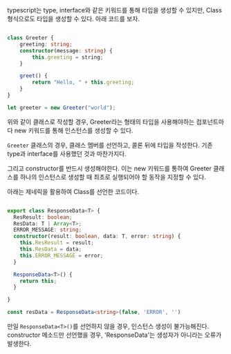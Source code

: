 
typescript는 type, interface와 같은 키워드를 통해 타입을 생성할 수 있지만, Class 형식으로도 타입을 생성할 수 있다. 아래 코드를 보자.

```typescript

class Greeter {
	greeting: string;
	constructor(message: string) {
		this.greeting = string;
	}

	greet() {
		return "Hello, " + this.greeting;
	}
}

let greeter = new Greeter("world");

```

위와 같이 클래스로 작성할 경우, Greeter라는 형태의 타입을 사용해야하는 컴포넌트마다 new 키워드를 통해 인스턴스를 생성할 수 있다. 

`Greeter` 클래스의 경우, 클래스 멤버를 선언하고, 콜론 뒤에 타입을 작성한다. 기존 type과 interface를 사용했던 것과 마찬가지다. 

그리고 constructor를 반드시 생성해야한다. 이는 new 키워드를 통하여 Greeter 클래스를 하나의 인스턴스로 생성할 때 최초로 실행되어야 할 동작을 지정할 수 있다.  

아래는 제네릭을 활용하여 Class를 선언한 코드이다.

```typescript

export class ResponseData<T> {
  ResResult: boolean;
  ResData: T | Array<T>;
  ERROR_MESSAGE: string;
  constructor(result: boolean, data: T, error: string) {
    this.ResResult = result;
    this.ResData = data;
    this.ERROR_MESSAGE = error;
  }

  ResponseData<T>() {
    return this;
  }

}

const resData = ResponseData<string>(false, 'ERROR', '')

```

만일 `ResponseData<T>()`를 선언하지 않을 경우, 인스턴스 생성이 불가능해진다. constructor 메소드만 선언했을 경우, 'ResponseData'는 생성자가 아니라는 오류가 발생한다.